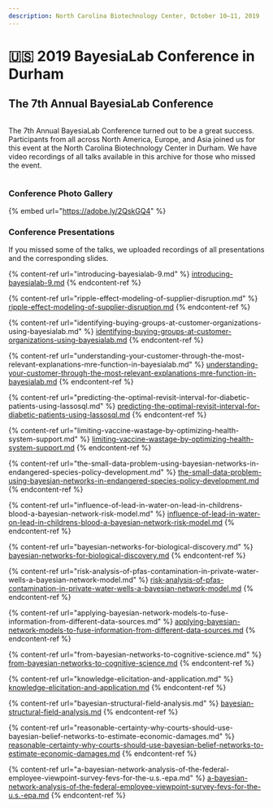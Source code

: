 ```yaml
---
description: North Carolina Biotechnology Center, October 10–11, 2019
---
```


# 🇺🇸 2019 BayesiaLab Conference in Durham

## The 7th Annual BayesiaLab Conference

<figure><img src="https://res.cloudinary.com/dvr3obmlj/image/upload/v1710431535/Bayesia_2019_conf_3x1_y2hnpo.webp" alt=""><figcaption></figcaption></figure>

The 7th Annual BayesiaLab Conference turned out to be a great success. Participants from all across North America, Europe, and Asia joined us for this event at the North Carolina Biotechnology Center in Durham. We have video recordings of all talks available in this archive for those who missed the event.

<figure><img src="https://res.cloudinary.com/dvr3obmlj/image/upload/v1703876765/2019_BayesiaLab_Conference_Collage_rcecra.webp" alt=""><figcaption></figcaption></figure>

### Conference Photo Gallery <a href="#h2_1303165698" id="h2_1303165698"></a>

{% embed url="https://adobe.ly/2QskGQ4" %}

### Conference Presentations

If you missed some of the talks, we uploaded recordings of all presentations and the corresponding slides.

{% content-ref url="introducing-bayesialab-9.md" %}
[introducing-bayesialab-9.md](introducing-bayesialab-9.md)
{% endcontent-ref %}

{% content-ref url="ripple-effect-modeling-of-supplier-disruption.md" %}
[ripple-effect-modeling-of-supplier-disruption.md](ripple-effect-modeling-of-supplier-disruption.md)
{% endcontent-ref %}

{% content-ref url="identifying-buying-groups-at-customer-organizations-using-bayesialab.md" %}
[identifying-buying-groups-at-customer-organizations-using-bayesialab.md](identifying-buying-groups-at-customer-organizations-using-bayesialab.md)
{% endcontent-ref %}

{% content-ref url="understanding-your-customer-through-the-most-relevant-explanations-mre-function-in-bayesialab.md" %}
[understanding-your-customer-through-the-most-relevant-explanations-mre-function-in-bayesialab.md](understanding-your-customer-through-the-most-relevant-explanations-mre-function-in-bayesialab.md)
{% endcontent-ref %}

{% content-ref url="predicting-the-optimal-revisit-interval-for-diabetic-patients-using-lassosql.md" %}
[predicting-the-optimal-revisit-interval-for-diabetic-patients-using-lassosql.md](predicting-the-optimal-revisit-interval-for-diabetic-patients-using-lassosql.md)
{% endcontent-ref %}

{% content-ref url="limiting-vaccine-wastage-by-optimizing-health-system-support.md" %}
[limiting-vaccine-wastage-by-optimizing-health-system-support.md](limiting-vaccine-wastage-by-optimizing-health-system-support.md)
{% endcontent-ref %}

{% content-ref url="the-small-data-problem-using-bayesian-networks-in-endangered-species-policy-development.md" %}
[the-small-data-problem-using-bayesian-networks-in-endangered-species-policy-development.md](the-small-data-problem-using-bayesian-networks-in-endangered-species-policy-development.md)
{% endcontent-ref %}

{% content-ref url="influence-of-lead-in-water-on-lead-in-childrens-blood-a-bayesian-network-risk-model.md" %}
[influence-of-lead-in-water-on-lead-in-childrens-blood-a-bayesian-network-risk-model.md](influence-of-lead-in-water-on-lead-in-childrens-blood-a-bayesian-network-risk-model.md)
{% endcontent-ref %}

{% content-ref url="bayesian-networks-for-biological-discovery.md" %}
[bayesian-networks-for-biological-discovery.md](bayesian-networks-for-biological-discovery.md)
{% endcontent-ref %}

{% content-ref url="risk-analysis-of-pfas-contamination-in-private-water-wells-a-bayesian-network-model.md" %}
[risk-analysis-of-pfas-contamination-in-private-water-wells-a-bayesian-network-model.md](risk-analysis-of-pfas-contamination-in-private-water-wells-a-bayesian-network-model.md)
{% endcontent-ref %}

{% content-ref url="applying-bayesian-network-models-to-fuse-information-from-different-data-sources.md" %}
[applying-bayesian-network-models-to-fuse-information-from-different-data-sources.md](applying-bayesian-network-models-to-fuse-information-from-different-data-sources.md)
{% endcontent-ref %}

{% content-ref url="from-bayesian-networks-to-cognitive-science.md" %}
[from-bayesian-networks-to-cognitive-science.md](from-bayesian-networks-to-cognitive-science.md)
{% endcontent-ref %}

{% content-ref url="knowledge-elicitation-and-application.md" %}
[knowledge-elicitation-and-application.md](knowledge-elicitation-and-application.md)
{% endcontent-ref %}

{% content-ref url="bayesian-structural-field-analysis.md" %}
[bayesian-structural-field-analysis.md](bayesian-structural-field-analysis.md)
{% endcontent-ref %}

{% content-ref url="reasonable-certainty-why-courts-should-use-bayesian-belief-networks-to-estimate-economic-damages.md" %}
[reasonable-certainty-why-courts-should-use-bayesian-belief-networks-to-estimate-economic-damages.md](reasonable-certainty-why-courts-should-use-bayesian-belief-networks-to-estimate-economic-damages.md)
{% endcontent-ref %}

{% content-ref url="a-bayesian-network-analysis-of-the-federal-employee-viewpoint-survey-fevs-for-the-u.s.-epa.md" %}
[a-bayesian-network-analysis-of-the-federal-employee-viewpoint-survey-fevs-for-the-u.s.-epa.md](a-bayesian-network-analysis-of-the-federal-employee-viewpoint-survey-fevs-for-the-u.s.-epa.md)
{% endcontent-ref %}

